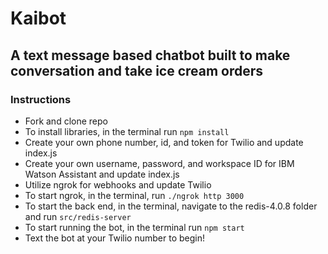 # Kaibot

## A text message based chatbot built to make conversation and take ice cream orders

### Instructions
* Fork and clone repo
* To install libraries, in the terminal run `npm install`
* Create your own phone number, id, and token for Twilio and update index.js
* Create your own username, password, and workspace ID for IBM Watson Assistant and update index.js
* Utilize ngrok for webhooks and update Twilio
* To start ngrok, in the terminal, run `./ngrok http 3000`
* To start the back end, in the terminal, navigate to the redis-4.0.8 folder and run `src/redis-server`
* To start running the bot, in the terminal run `npm start`
* Text the bot at your Twilio number to begin!
